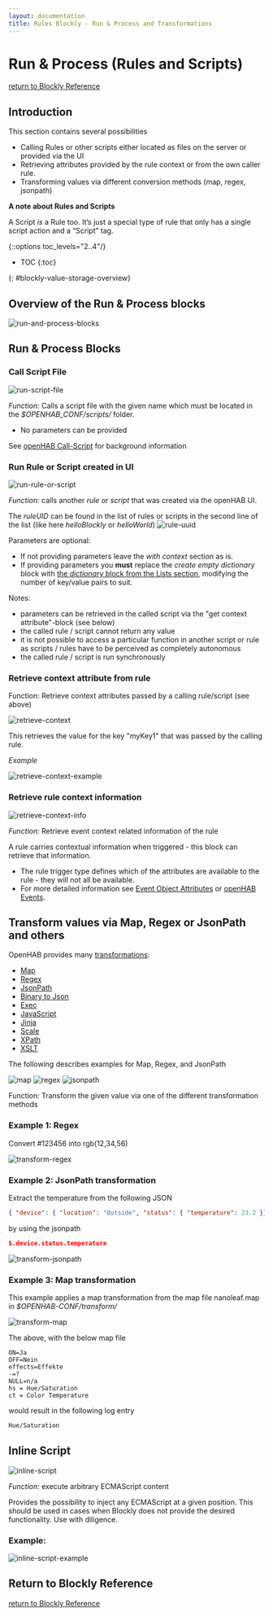 ```yaml
---
layout: documentation
title: Rules Blockly - Run & Process and Transformations
---
```

<!-- markdownlint-disable MD036 -->

# Run & Process (Rules and Scripts)

[return to Blockly Reference](index.html#run-process-rules-and-scripts)

## Introduction

This section contains several possibilities

- Calling Rules or other scripts either located as files on the server or provided via the UI
- Retrieving attributes provided by the rule context or from the own caller rule.
- Transforming values via different conversion methods (map, regex, jsonpath)

**A note about Rules and Scripts**

A Script *is* a Rule too. It’s just a special type of rule that only has a single script action and a “Script” tag.

{::options toc_levels="2..4"/}

- TOC
{:toc}

{: #blockly-value-storage-overview}

## Overview of the Run & Process blocks

![run-and-process-blocks](../images/blockly/blockly-run-and-process.png)

## Run & Process Blocks

### Call Script File

![run-script-file](../images/blockly/blockly-run-script.png)

*Function:* Calls a script file with the given name which must be located in the *$OPENHAB_CONF/scripts/* folder.

- No parameters can be provided

See [openHAB Call-Script](https://www.openhab.org/docs/configuration/actions.html#openhab-subsystem-actions) for background information

### Run Rule or Script created in UI

![run-rule-or-script](../images/blockly/blockly-run-rule.png)

*Function:* calls another *rule* or *script* that was created via the openHAB UI.

The  *ruleUID* can be found in the list of rules or scripts in the second line of the list (like here *helloBlockly* or *helloWorld*)
![rule-uuid](../images/blockly/blockly-run-rule-uuid.png)

Parameters are optional:

- If not providing parameters leave the *with context* section as is.
- If providing parameters you **must** replace the *create empty dictionary* block with [the *dictionary* block from the Lists section](https://community.openhab.org/t/blockly-reference/128785#lists-76), modifying the number of key/value pairs to suit.

Notes:

- parameters can be retrieved in the called script via the "get context attribute"-block (see below)
- the called rule / script cannot return any value
- it is not possible to access a particular function in another script or rule as scripts / rules have to be perceived as completely autonomous
- the called rule / script is run synchronously

### Retrieve context attribute from rule

Function: Retrieve context attributes passed by a calling rule/script (see above)

![retrieve-context](../images/blockly/blockly-retrieve-context.png)

This retrieves the value for the key "myKey1" that was passed by the calling rule.

*Example*

![retrieve-context-example](../images/blockly/blockly-retrieve-context-example.png)

### Retrieve rule context information

![retrieve-context-info](../images/blockly/blockly-retrieve-rule-context-info.png)

*Function:* Retrieve event context related information of the rule

A rule carries contextual information when triggered - this block can retrieve that information.

- The rule trigger type defines which of the attributes are available to the rule - they will not all be available.
- For more detailed information see [Event Object Attributes](https://openhab-scripters.github.io/openhab-helper-libraries/Guides/Event%20Object%20Attributes.html) or [openHAB Events](https://www.openhab.org/docs/developer/utils/events.html).

## Transform values via Map, Regex or JsonPath and others

OpenHAB provides many [transformations](https://www.openhab.org/docs/configuration/transformations.html):

- [Map](https://www.openhab.org/addons/transformations/map/)
- [Regex](https://www.openhab.org/addons/transformations/regex/)
- [JsonPath](https://www.openhab.org/addons/transformations/jsonpath/)
- [Binary to Json](https://www.openhab.org/addons/transformations/bin2json/)
- [Exec](https://www.openhab.org/addons/transformations/exec/)
- [JavaScript](https://www.openhab.org/addons/transformations/javascript/)
- [Jinja](https://www.openhab.org/addons/transformations/jinja/)
- [Scale](https://www.openhab.org/addons/transformations/scale/)
- [XPath](https://www.openhab.org/addons/transformations/xpath/)
- [XSLT](https://www.openhab.org/addons/transformations/xslt/)

The following describes examples for Map, Regex, and JsonPath

![map](../images/blockly/blockly-transform-map.png)
![regex](../images/blockly/blockly-transform-regex.png)
![jsonpath](../images/blockly/blockly-transform-jsonpath.png)

Function: Transform the given value via one of the different transformation methods

### Example 1: Regex

Convert  #123456 into rgb(12,34,56)

![transform-regex](../images/blockly/blockly-transform-example1.png)

### Example 2: JsonPath transformation

Extract the temperature from the following JSON

```json
{ "device": { "location": "Outside", "status": { "temperature": 23.2 }}}
```

by using the jsonpath

```json
$.device.status.temperature
```

![transform-jsonpath](../images/blockly/blockly-transform-example2.png)

### Example 3: Map transformation

This example applies a map transformation from the map file nanoleaf.map in *$OPENHAB-CONF/transform/*

![transform-map](../images/blockly/blockly-transform-example3.png)

The above, with the below map file

```text
ON=Ja
OFF=Nein
effects=Effekte
-=?
NULL=n/a
hs = Hue/Saturation
ct = Color Temperature
```

would result in the following log entry

```bash
Hue/Saturation
```

## Inline Script

![inline-script](../images/blockly/blockly-inline-script.png)

*Function:* execute arbitrary ECMAScript content

Provides the possibility to inject any ECMAScript at a given position.
This should be used in cases when Blockly does not provide the desired functionality.
Use with diligence.

### Example:

![inline-script-example](../images/blockly/blockly-inline-script-example.png)

## Return to Blockly Reference

[return to Blockly Reference](index.html#run-process-rules-and-scripts)
